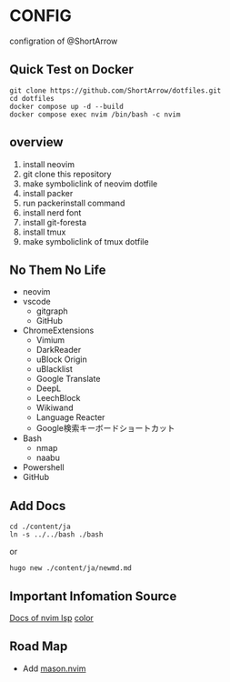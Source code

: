 # CONFIG

configration of @ShortArrow

## Quick Test on Docker

```
git clone https://github.com/ShortArrow/dotfiles.git
cd dotfiles
docker compose up -d --build
docker compose exec nvim /bin/bash -c nvim
```

## overview

1. install neovim
1. git clone this repository
1. make symboliclink of neovim dotfile
1. install packer
1. run packerinstall command
1. install nerd font
1. install git-foresta
1. install tmux
1. make symboliclink of tmux dotfile

## No Them No Life

- neovim
- vscode
  - gitgraph
  - GitHub
- ChromeExtensions
  - Vimium
  - DarkReader
  - uBlock Origin
  - uBlacklist
  - Google Translate
  - DeepL
  - LeechBlock
  - Wikiwand 
  - Language Reacter
  - Google検索キーボードショートカット
- Bash
  - nmap
  - naabu
- Powershell
- GitHub

## Add Docs

```
cd ./content/ja
ln -s ../../bash ./bash
```

or

```
hugo new ./content/ja/newmd.md
```

## Important Infomation Source

[Docs of nvim lsp](https://nvim-lsp.github.io/)
[color](https://www.pandanoir.info/entry/2019/11/02/202146)

## Road Map

- Add [mason.nvim](https://github.com/williamboman/mason-lspconfig.nvim)
